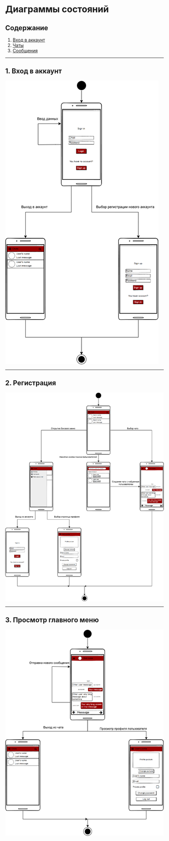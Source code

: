 # Диаграммы состояний

## Содержание

1. [Вход в аккаунт](#login)
2. [Чаты](#chat)
3. [Сообщения](#messages)

---

<a name="login"/>

## 1. Вход в аккаунт

![Вход в аккаунт](./state/auth_state.png)

---

<a name="chat"/>

## 2. Регистрация

![Диаграмма 2](./state/chat_state.png)

---

<a name="view_menu"/>

## 3. Просмотр главного меню

![Диаграмма 3](./state/messages_state.png)